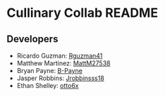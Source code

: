 # Cullinary Collab README

## Developers

* Ricardo Guzman: [Rguzman41](https://github.com/Rguzman41)
* Matthew Martinez: [MattM27538](https://github.com/MattM27538)
* Bryan Payne: [B-Payne](https://github.com/B-Payne)
* Jasper Robbins: [Jrobbinsss18](https://github.com/JRobbinsss18)
* Ethan Shelley: [otto6x](https://github.com/otto6x)

